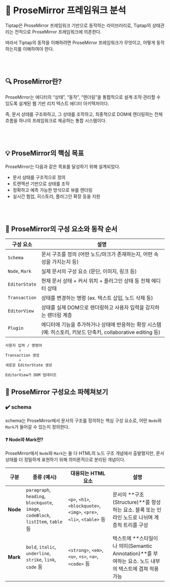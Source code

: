 # 📝 ProseMirror 프레임워크 분석

Tiptap은 ProseMirror 프레임워크 기반으로 동작하는 라이브러리로, Tiptap의 상태관리는 전적으로 ProseMirror 프레임워크에 의존한다.

따라서 Tiptap의 동작을 이해하려면 ProseMirror 프레임워크가 무엇이고, 어떻게 동작하는지를 이해하여야 한다.

<br></br>

## 🔍 ProseMirror란?

ProseMirror는 에디터의 “상태”, “동작”, “렌더링”을 통합적으로 설계·조작·관리할 수 있도록 설계된 웹 기반 리치 텍스트 에디터 아키텍처이다.

즉, 문서 상태를 구조화하고, 그 상태를 조작하고, 최종적으로 DOM에 렌더링하는 전체 흐름을 하나의 프레임워크로 제공하는 통합 시스템이다.

<br></br>

## 💡 ProseMirror의 핵심 목표
ProseMirror는 다음과 같은 목표를 달성하기 위해 설계되었다.
- 문서 상태를 구조적으로 정의
- 트랜잭션 기반으로 상태를 조작
- 정확하고 예측 가능한 방식으로 뷰를 렌더링
- 실시간 협업, 히스토리, 플러그인 확장 등을 지원

<br></br>

## 📌 ProseMirror의 구성 요소와 동작 순서

| 구성 요소          | 설명                                                                         |
| -------------- | -------------------------------------------------------------------------- |
| `Schema`       | 문서 구조를 정의 (어떤 노드/마크가 존재하는지, 어떤 속성을 가지는지 등)                                 |
| `Node`, `Mark` | 실제 문서의 구성 요소 (문단, 이미지, 링크 등)                                               |
| `EditorState`  | 현재 문서 상태 + 커서 위치 + 플러그인 상태 등 전체 에디터 상태                                     |
| `Transaction`  | 상태를 변경하는 명령 (ex. 텍스트 삽입, 노드 삭제 등)                                          |
| `EditorView`   | 상태를 실제 DOM으로 렌더링하고 사용자 입력을 감지하는 렌더링 계층                                     |
| `Plugin`       | 에디터에 기능을 추가하거나 상태에 반응하는 확장 시스템 (예: 히스토리, 키보드 단축키, collaborative editing 등) |

```
사용자 입력 / 명령어
      ↓
Transaction 생성
      ↓
새로운 EditorState 생성
      ↓
EditorView가 DOM 업데이트
```



## 🔧 ProseMirror 구성요소 파헤쳐보기

### ✔️ schema

schema는 ProseMirror에서 문서의 구조를 정의하는 핵심 구성 요소로, 어떤 `Node`와 `Mark`가 들어갈 수 있는지 정의한다.

#### ❓ Node와 Mark란?

ProseMirror에서 `Node`와 `Mark`는 둘 다 HTML의 노드 구조 개념에서 출발했지만, 문서 상태를 더 정밀하게 표현하기 위해 의미론적으로 분리된 개념이다.

| 구분       | 종류 (예시)                                                                           | 대응되는 HTML 요소                                                         | 설명                                                                        |
| -------- | --------------------------------------------------------------------------------- | -------------------------------------------------------------------- | ------------------------------------------------------------------------- |
| **Node** | `paragraph`, `heading`, `blockquote`, `image`, `codeBlock`, `listItem`, `table` 등 | `<p>`, `<h1>`, `<blockquote>`, `<img>`, `<pre>`, `<li>`, `<table>` 등 | 문서의 \*\*구조(Structure)\*\*를 형성하는 요소. 블록 또는 인라인 노드로 나뉘며 계층적 트리를 구성          |
| **Mark** | `bold`, `italic`, `underline`, `strike`, `link`, `code` 등                         | `<strong>`, `<em>`, `<u>`, `<s>`, `<a>`, `<code>` 등                  | 텍스트에 \*\*스타일이나 의미(Semantic Annotation)\*\*를 부여하는 요소. 노드 내부의 텍스트에 겹쳐 적용 가능 |
